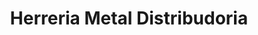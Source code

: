 ---
title: "Herreria Metal Distribudoria"
url: /santiago/herreria-metal-distribudoria/
shop: Allgemein
---